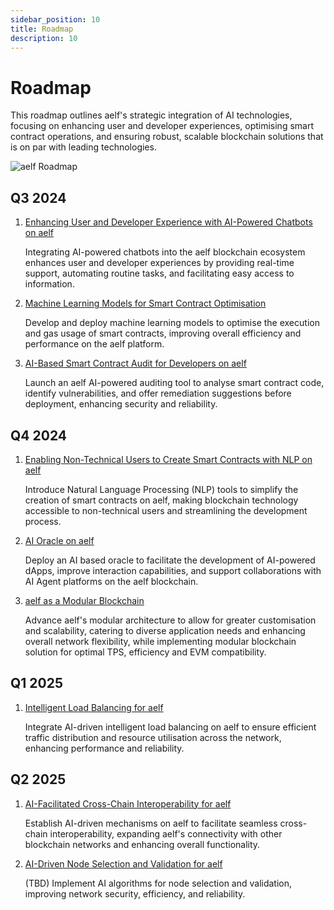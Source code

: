 ```yaml
---
sidebar_position: 10
title: Roadmap
description: 10
---
```

# Roadmap

This roadmap outlines aelf's strategic integration of AI technologies, focusing on enhancing user and developer experiences, optimising smart contract operations, and ensuring robust, scalable blockchain solutions that is on par with leading technologies. 

![aelf Roadmap](/img/aelf_roadmap.png "aelf Roadmap")

## Q3 2024

1. [Enhancing User and Developer Experience with AI-Powered Chatbots on aelf](/resources/whitepaper-2/ai-integration-points-in-the-aelf-ecosystem/developer-and-user-experience/#iii-enhancing-user-and-developer-experience-with-ai-powered-chatbots-on-aelf)

   Integrating AI-powered chatbots into the aelf blockchain ecosystem enhances user and developer experiences by providing real-time support, automating routine tasks, and facilitating easy access to information.
2. [Machine Learning Models for Smart Contract Optimisation](/resources/whitepaper-2/ai-integration-points-in-the-aelf-ecosystem/operational-excellence/#i-machine-learning-models-for-smart-contract-optimisation)

   Develop and deploy machine learning models to optimise the execution and gas usage of smart contracts, improving overall efficiency and performance on the aelf platform.
3. [AI-Based Smart Contract Audit for Developers on aelf](/resources/whitepaper-2/ai-integration-points-in-the-aelf-ecosystem/developer-and-user-experience/#ii-ai-based-smart-contract-audit-for-developers-on-aelf)

   Launch an aelf AI-powered auditing tool to analyse smart contract code, identify vulnerabilities, and offer remediation suggestions before deployment, enhancing security and reliability.

## Q4 2024

1. [Enabling Non-Technical Users to Create Smart Contracts with NLP on aelf](/resources/whitepaper-2/ai-integration-points-in-the-aelf-ecosystem/developer-and-user-experience/#i-enabling-non-technical-users-to-create-smart-contracts-with-nlp-on-aelf)

   Introduce Natural Language Processing (NLP) tools to simplify the creation of smart contracts on aelf, making blockchain technology accessible to non-technical users and streamlining the development process.
2. [AI Oracle on aelf](/resources/whitepaper-2/ai-integration-points-in-the-aelf-ecosystem/operational-excellence/#ii-ai-oracle-on-aelf)

   Deploy an AI based oracle to facilitate the development of AI-powered dApps, improve interaction capabilities, and support collaborations with AI Agent platforms on the aelf blockchain.
3. [aelf as a Modular Blockchain](/resources/whitepaper-2/modular-blockchain/)

   Advance aelf's modular architecture to allow for greater customisation and scalability, catering to diverse application needs and enhancing overall network flexibility, while implementing modular blockchain solution for optimal TPS, efficiency and EVM compatibility.

## Q1 2025

1. [Intelligent Load Balancing for aelf](/resources/whitepaper-2/ai-integration-points-in-the-aelf-ecosystem/operational-excellence/#iii-intelligent-load-balancing-for-aelf)

   Integrate AI-driven intelligent load balancing on aelf to ensure efficient traffic distribution and resource utilisation across the network, enhancing performance and reliability.

## Q2 2025

1. [AI-Facilitated Cross-Chain Interoperability for aelf](/resources/whitepaper-2/ai-integration-points-in-the-aelf-ecosystem/operational-excellence/#iv-ai-facilitated-cross-chain-interoperability-for-aelf)

   Establish AI-driven mechanisms on aelf to facilitate seamless cross-chain interoperability, expanding aelf's connectivity with other blockchain networks and enhancing overall functionality.
2. [AI-Driven Node Selection and Validation for aelf](/resources/whitepaper-2/ai-integration-points-in-the-aelf-ecosystem/operational-excellence/#v-ai-driven-node-selection-and-validation-for-aelf)

   (TBD) Implement AI algorithms for node selection and validation, improving network security, efficiency, and reliability.
